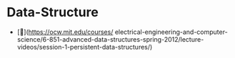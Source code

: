 # Data-Structure

- [:movie_camera:](https://ocw.mit.edu/courses/
electrical-engineering-and-computer-science/6-851-advanced-data-structures-spring-2012/lecture-videos/session-1-persistent-data-structures/)
